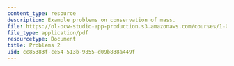 ```yaml
---
content_type: resource
description: Example problems on conservation of mass.
file: https://ol-ocw-studio-app-production.s3.amazonaws.com/courses/1-061-transport-processes-in-the-environment-fall-2008/cc85383fce54513b9855d09b838a449f_problems2.pdf
file_type: application/pdf
resourcetype: Document
title: Problems 2
uid: cc85383f-ce54-513b-9855-d09b838a449f
---
```

